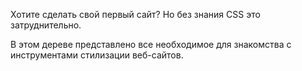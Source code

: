 Хотите сделать свой первый сайт? Но без знания CSS это затруднительно. 

В этом дереве представлено все необходимое для знакомства с инструментами стилизации веб-сайтов.